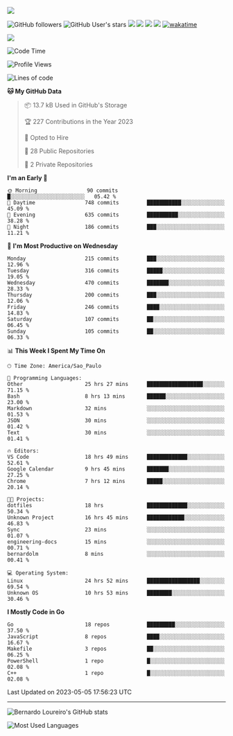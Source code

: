 



[![](https://ga-beacon.appspot.com/G-EJYL08EQR8/welcome-page?pixel)](https://github.com/igrigorik/ga-beacon)
 
![GitHub followers](https://img.shields.io/github/followers/bernardolm?style=for-the-badge&label=GitHub%20followers) ![GitHub User's stars](https://img.shields.io/github/stars/bernardolm?style=for-the-badge&label=GitHub%20User's%20stars) [![](https://img.shields.io/static/v1?logo=linkedin&label=LinkedIn&message=bernardolm&color=0A66C2&style=for-the-badge)](https://www.linkedin.com/in/bernardolm) [![](https://img.shields.io/static/v1?logo=lastdotfm&label=last.fm&message=bernardolm&color=D51007&style=for-the-badge)](https://www.last.fm/user/bernardolm) [![](https://img.shields.io/static/v1?logo=spotify&label=spotify&message=bernardolou&color=1ED760&style=for-the-badge)](https://open.spotify.com/user/bernardolou) [![](https://img.shields.io/static/v1?logo=awesomelists&label=My%20awesome%20stars&message=⭐⭐⭐&color=FC60A8&style=for-the-badge)](https://github.com/bernardolm/awesome-stars) [![wakatime](https://wakatime.com/badge/user/186868b7-2443-4b6b-ae40-3d29d342e88e.svg)](https://wakatime.com/@186868b7-2443-4b6b-ae40-3d29d342e88e)


<p style="border: 100px">
<a href="https://skillicons.dev">
<img src="https://skillicons.dev/icons?theme=dark&i=angular,arduino,bash,cs,cmake,docker,dotnet,flask,git,github,go,grafana,gtk,html,jenkins,jquery,linux,lua,md,mongodb,mysql,nodejs,php,postgres,py,rabbitmq,rails,raspberrypi,redis,regex,ruby,sqlite,stackoverflow,sketchup,vscode" />
</a>
<p/>

<!--START_SECTION:waka-->
![Code Time](http://img.shields.io/badge/Code%20Time-2%2C345%20hrs%2011%20mins-blue)

![Profile Views](http://img.shields.io/badge/Profile%20Views-4-blue)

![Lines of code](https://img.shields.io/badge/From%20Hello%20World%20I%27ve%20Written-3.1%20million%20lines%20of%20code-blue)

**🐱 My GitHub Data** 

> 📦 13.7 kB Used in GitHub's Storage 
 > 
> 🏆 227 Contributions in the Year 2023
 > 
> 💼 Opted to Hire
 > 
> 📜 28 Public Repositories
 > 
> 🔑 2 Private Repositories 
 > 
**I'm an Early 🐤** 

```text
🌞 Morning                90 commits          █░░░░░░░░░░░░░░░░░░░░░░░░   05.42 % 
🌆 Daytime                748 commits         ███████████░░░░░░░░░░░░░░   45.09 % 
🌃 Evening                635 commits         ██████████░░░░░░░░░░░░░░░   38.28 % 
🌙 Night                  186 commits         ███░░░░░░░░░░░░░░░░░░░░░░   11.21 % 
```
📅 **I'm Most Productive on Wednesday** 

```text
Monday                   215 commits         ███░░░░░░░░░░░░░░░░░░░░░░   12.96 % 
Tuesday                  316 commits         █████░░░░░░░░░░░░░░░░░░░░   19.05 % 
Wednesday                470 commits         ███████░░░░░░░░░░░░░░░░░░   28.33 % 
Thursday                 200 commits         ███░░░░░░░░░░░░░░░░░░░░░░   12.06 % 
Friday                   246 commits         ████░░░░░░░░░░░░░░░░░░░░░   14.83 % 
Saturday                 107 commits         ██░░░░░░░░░░░░░░░░░░░░░░░   06.45 % 
Sunday                   105 commits         ██░░░░░░░░░░░░░░░░░░░░░░░   06.33 % 
```


📊 **This Week I Spent My Time On** 

```text
🕑︎ Time Zone: America/Sao_Paulo

💬 Programming Languages: 
Other                    25 hrs 27 mins      ██████████████████░░░░░░░   71.15 % 
Bash                     8 hrs 13 mins       ██████░░░░░░░░░░░░░░░░░░░   23.00 % 
Markdown                 32 mins             ░░░░░░░░░░░░░░░░░░░░░░░░░   01.53 % 
JSON                     30 mins             ░░░░░░░░░░░░░░░░░░░░░░░░░   01.42 % 
Text                     30 mins             ░░░░░░░░░░░░░░░░░░░░░░░░░   01.41 % 

🔥 Editors: 
VS Code                  18 hrs 49 mins      █████████████░░░░░░░░░░░░   52.61 % 
Google Calendar          9 hrs 45 mins       ███████░░░░░░░░░░░░░░░░░░   27.25 % 
Chrome                   7 hrs 12 mins       █████░░░░░░░░░░░░░░░░░░░░   20.14 % 

🐱‍💻 Projects: 
dotfiles                 18 hrs              █████████████░░░░░░░░░░░░   50.34 % 
Unknown Project          16 hrs 45 mins      ████████████░░░░░░░░░░░░░   46.83 % 
Sync                     23 mins             ░░░░░░░░░░░░░░░░░░░░░░░░░   01.07 % 
engineering-docs         15 mins             ░░░░░░░░░░░░░░░░░░░░░░░░░   00.71 % 
bernardolm               8 mins              ░░░░░░░░░░░░░░░░░░░░░░░░░   00.41 % 

💻 Operating System: 
Linux                    24 hrs 52 mins      █████████████████░░░░░░░░   69.54 % 
Unknown OS               10 hrs 53 mins      ████████░░░░░░░░░░░░░░░░░   30.46 % 
```

**I Mostly Code in Go** 

```text
Go                       18 repos            █████████░░░░░░░░░░░░░░░░   37.50 % 
JavaScript               8 repos             ████░░░░░░░░░░░░░░░░░░░░░   16.67 % 
Makefile                 3 repos             ██░░░░░░░░░░░░░░░░░░░░░░░   06.25 % 
PowerShell               1 repo              █░░░░░░░░░░░░░░░░░░░░░░░░   02.08 % 
C++                      1 repo              █░░░░░░░░░░░░░░░░░░░░░░░░   02.08 % 
```




 Last Updated on 2023-05-05 17:56:23 UTC
<!--END_SECTION:waka-->

---
 
![Bernardo Loureiro's GitHub stats](https://github-readme-stats-bernardolm.vercel.app/api?hide_border=true&username=bernardolm&show_icons=true&theme=transparent&include_all_commits=true&count_private=true#gh-dark-mode-only)

![Most Used Languages](https://github-readme-stats-bernardolm.vercel.app/api/top-langs/?hide_border=true&username=bernardolm&theme=transparent&langs_count=10&count_weight=1&size_weight=1#gh-dark-mode-only)
